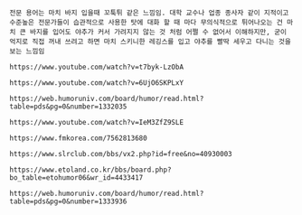 ```전문용어는
전문 용어는 마치 바지 입을때 꼬툭튀 같은 느낌임. 대학 교수나 업종 종사자 같이 지적이고 수준높은 전문가들이 습관적으로 사용한 탓에 대화 할 때 마다 무의식적으로 튀어나오는 건 마치 큰 바지를 입어도 야추가 커서 가려지지 않는 것 처럼 어쩔 수 없어서 이해하지만, 굳이 억지로 직접 꺼내 쓰려고 하면 마치 스키니한 레깅스를 입고 야추를 빨딱 세우고 다니는 것을 보는 느낌임
```

```뉴진스와
https://www.youtube.com/watch?v=t7byk-LzObA
```

```NewJeans'
https://www.youtube.com/watch?v=6UjO6SKPLxY
```

```선진국평균월급현실
https://web.humoruniv.com/board/humor/read.html?table=pds&pg=0&number=1332035
```

```NewJeans250
https://www.youtube.com/watch?v=IeM3ZfZ9SLE
```

```알파메일
https://www.fmkorea.com/7562813680
```

```와이프가
https://www.slrclub.com/bbs/vx2.php?id=free&no=40930003
```

```더거
https://www.etoland.co.kr/bbs/board.php?bo_table=etohumor06&wr_id=4433417
```

```can
https://web.humoruniv.com/board/humor/read.html?table=pds&pg=0&number=1333936
```
